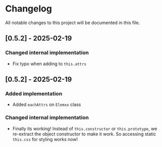 # Changelog

All notable changes to this project will be documented in this file.

## [0.5.2] - 2025-02-19

### Changed internal implementation
- Fix typo when adding to `this.attrs`

## [0.5.2] - 2025-02-19

### Added implementation
- Added `eachAttrs` on `Elemxx` class

### Changed internal implementation
- Finally its working! Instead of `this.constructor` or `this.prototype`, we re-extract the object constructor to make it work. So accessing static `this.css` for styling works now!